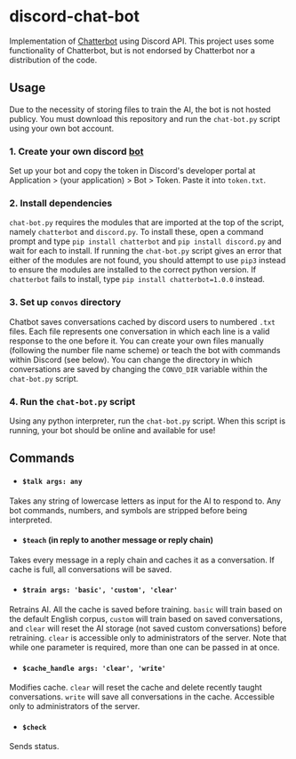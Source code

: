 # discord-chat-bot
Implementation of [Chatterbot](https://github.com/gunthercox/ChatterBot) using Discord API. This project uses some functionality of Chatterbot, but is not endorsed by Chatterbot nor a distribution of the code.

## Usage
Due to the necessity of storing files to train the AI, the bot is not hosted publicy. You must download this repository and run the `chat-bot.py` script using your own bot account.

### 1. Create your own discord [bot](https://discord.com/developers/docs/intro)
Set up your bot and copy the token in Discord's developer portal at Application > (your application) > Bot > Token. Paste it into `token.txt`.

### 2. Install dependencies
`chat-bot.py` requires the modules that are imported at the top of the script, namely `chatterbot` and `discord.py`. To install these, open a command prompt and type `pip install chatterbot` and `pip install discord.py` and wait for each to install. If running the `chat-bot.py` script gives an error that either of the modules are not found, you should attempt to use `pip3` instead to ensure the modules are installed to the correct python version. If `chatterbot` fails to install, type `pip install chatterbot=1.0.0` instead.

### 3. Set up `convos` directory
Chatbot saves conversations cached by discord users to numbered `.txt` files. Each file represents one conversation in which each line is a valid response to the one before it. You can create your own files manually (following the number file name scheme) or teach the bot with commands within Discord (see below). You can change the directory in which conversations are saved by changing the `CONVO_DIR` variable within the `chat-bot.py` script.

### 4. Run the `chat-bot.py` script
Using any python interpreter, run the `chat-bot.py` script. When this script is running, your bot should be online and available for use!

## Commands
* #### `$talk args: any`
Takes any string of lowercase letters as input for the AI to respond to. Any bot commands, numbers, and symbols are stripped before being interpreted.
* #### `$teach` (in reply to another message or reply chain)
Takes every message in a reply chain and caches it as a conversation. If cache is full, all conversations will be saved.
* #### `$train args: 'basic', 'custom', 'clear'`
Retrains AI. All the cache is saved before training. `basic` will train based on the default English corpus, `custom` will train based on saved conversations, and `clear` will reset the AI storage (not saved custom conversations) before retraining. `clear` is accessible only to administrators of the server. Note that while one parameter is required, more than one can be passed in at once.
* #### `$cache_handle args: 'clear', 'write'`
Modifies cache. `clear` will reset the cache and delete recently taught conversations. `write` will save all conversations in the cache. Accessible only to administrators of the server.
* #### `$check`
Sends status.
